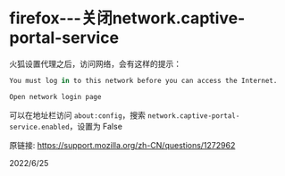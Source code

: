 # firefox---关闭network.captive-portal-service

火狐设置代理之后，访问网络，会有这样的提示：  
```r
You must log in to this network before you can access the Internet.

Open network login page
```

可以在地址栏访问 `about:config`，搜索 `network.captive-portal-service.enabled`，设置为 False  


原链接: https://support.mozilla.org/zh-CN/questions/1272962  


2022/6/25  
